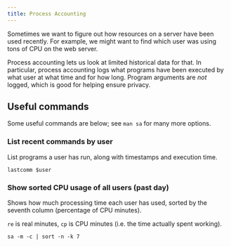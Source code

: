 ```yaml
---
title: Process Accounting
---
```


Sometimes we want to figure out how resources on a server have been used
recently. For example, we might want to find which user was using tons of CPU
on the web server.

Process accounting lets us look at limited historical data for that. In
particular, process accounting logs what programs have been executed by what
user at what time and for how long. Program arguments are *not* logged, which
is good for helping ensure privacy.

## Useful commands

Some useful commands are below; see `man sa` for many more options.


### List recent commands by user

List programs a user has run, along with timestamps and execution time.

    lastcomm $user


### Show sorted CPU usage of all users (past day)

Shows how much processing time each user has used, sorted by the seventh column
(percentage of CPU minutes).

`re` is real minutes, `cp` is CPU minutes (i.e. the time actually spent
working).

    sa -m -c | sort -n -k 7
